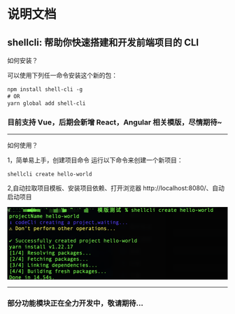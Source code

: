# 说明文档

## shellcli: 帮助你快速搭建和开发前端项目的 CLI

如何安装？

可以使用下列任一命令安装这个新的包：

```
npm install shell-cli -g
# OR
yarn global add shell-cli
```

### 目前支持 Vue，后期会新增 React，Angular 相关模版，尽情期待~

<hr>

如何使用？

1，简单易上手，创建项目命令
运行以下命令来创建一个新项目：

```
shellcli create hello-world
```

2,自动拉取项目模板、安装项目依赖、打开浏览器 http://localhost:8080/、自动启动项目

![Case](./imgs/md.png 'Case')

<hr/>

### 部分功能模块正在全力开发中，敬请期待...
